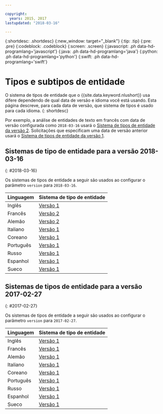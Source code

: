 ```yaml
---

copyright:
  years: 2015, 2017
lastupdated: "2018-03-16"

---
```


{:shortdesc: .shortdesc}
{:new_window: target="_blank"}
{:tip: .tip}
{:pre: .pre}
{:codeblock: .codeblock}
{:screen: .screen}
{:javascript: .ph data-hd-programlang='javascript'}
{:java: .ph data-hd-programlang='java'}
{:python: .ph data-hd-programlang='python'}
{:swift: .ph data-hd-programlang='swift'}

# Tipos e subtipos de entidade

O sistema de tipos de entidade que o {{site.data.keyword.nlushort}} usa difere dependendo de qual data de versão e
idioma você está usando. Esta página descreve, para cada data de versão, que sistema de tipos é usado para cada idioma.
{: shortdesc}

Por exemplo, a análise de entidades de texto em francês com data de versão configurada como `2018-03-16`
usará o [Sistema de tipos de entidade da versão 2][v2]. Solicitações que especificam uma data de versão anterior usará o
[Sistema de tipos de entidade da versão 1][v1].


## Sistemas de tipo de entidade para a versão 2018-03-16
{: #2018-03-16}

Os sistemas de tipos de entidade a seguir são usados ao configurar o parâmetro `version` para `2018-03-16`.

|Linguagem|Sistema de tipo de entidade|
| --- | ---|
| Inglês | [Versão 1][v1] |
| Francês | [Versão 2][v2] |
| Alemão | [Versão 2][v2] |
| Italiano | [Versão 1][v1] |
| Coreano | [Versão 1][v1] |
| Português | [Versão 1][v1] |
| Russo | [Versão 1][v1] |
| Espanhol | [Versão 1][v1] |
| Sueco | [Versão 1][v1] |


## Sistemas de tipos de entidade para a versão 2017-02-27
{: #2017-02-27}

Os sistemas de tipos de entidade a seguir são usados ao configurar o parâmetro `version` para
`2017-02-27`.

|Linguagem|Sistema de tipo de entidade|
| --- | ---|
| Inglês | [Versão 1][v1] |
| Francês | [Versão 1][v1] |
| Alemão | [Versão 1][v1] |
| Italiano | [Versão 1][v1] |
| Coreano | [Versão 1][v1] |
| Português | [Versão 1][v1] |
| Russo | [Versão 1][v1] |
| Espanhol | [Versão 1][v1] |
| Sueco | [Versão 1][v1] |


[v1]: entity-types-v1.html
[v2]: entity-types-v2.html

